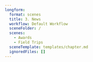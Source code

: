 ```yaml
---
longform:
  format: scenes
  title: 3. News
  workflow: Default Workflow
  sceneFolder: /
  scenes:
    - Awards
    - Field Trips
  sceneTemplate: templates/chapter.md
  ignoredFiles: []
---
```

